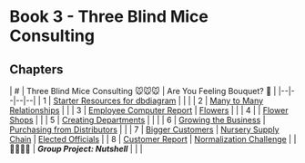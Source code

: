 # Book 3 - Three Blind Mice Consulting

## Chapters

| #  | Three Blind Mice Consulting 🐭🐭🐭 | Are You Feeling Bouquet? 💐 |
|--|--|--|--|
| 1 | [Starter Resources for dbdiagram](./chapters/ERD.md) |  |  |
| 2 | [Many to Many Relationships](./chapters/MANY_MANY.md) |   |
| 3 | [Employee Computer Report](./chapters/EMPLOYEES.md) | [Flowers](./chapters/FLOWERS.md) |  |
| 4 |  | [Flower Shops](./chapters/RETAILERS.md) |  |
| 5 | [Creating Departments](./chapters/DEPARTMENTS.md) |  |  |
| 6 | [Growing the Business](./chapters/LOCATIONS.md) | [Purchasing from Distributors](./chapters/DISTRIBUTOR.md) |  |
| 7 | [Bigger Customers](./chapters/CUSTOMERS.md) | [Nursery Supply Chain](./chapters/NURSERIES.md) | [Elected Officials](./chapters/POLITICIANS.md) |
| 8 | [Customer Report](./chapters/CUSTOMER_REPORT.md) | [Normalization Challenge](./chapters/BOUQUET_NORMALIZE.md) |
| 👨‍👨‍👦‍👦 | **_Group Project: Nutshell_** |  |  |
